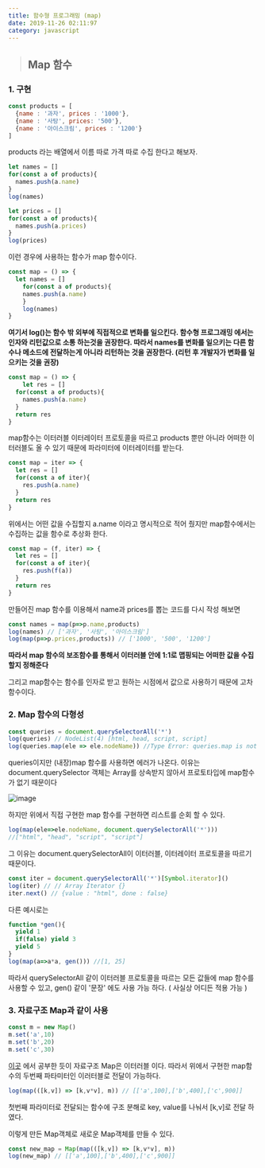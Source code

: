 ```yaml
---
title: 함수형 프로그래밍 (map)
date: 2019-11-26 02:11:97
category: javascript
---
```

> ## Map 함수



### 1. 구현

```javascript
const products = [
  {name : '과자', prices : '1000'},
  {name : '사탕', prices: '500'},
  {name : '아이스크림', prices : '1200'}
]
```

products 라는 배열에서 이름 따로 가격 따로 수집 한다고 해보자.

```javascript
let names = []
for(const a of products){
  names.push(a.name)
}
log(names)

let prices = []
for(const a of products){
  names.push(a.prices)
}
log(prices)
```

이런 경우에 사용하는 함수가 map 함수이다.

```javascript
const map = () => {
  let names = []
	for(const a of products){
  	names.push(a.name)
	}
	log(names)
}
```

**여기서 log()는 함수 밖 외부에 직접적으로 변화를 일으킨다. 함수형 프로그래밍 에서는 인자와 리턴값으로 소통 하는것을 권장한다. 따라서 names를 변화를 일으키는 다른 함수나 메소드에 전달하는게 아니라 리턴하는 것을 권장한다. (리턴 후 개발자가 변화를 일으키는 것을 권장)** 

```javascript
const map = () => {
	let res = []
  for(const a of products){
    names.push(a.name)
  }
  return res
}
```

map함수는 이터러블 이터레이터 프로토콜을 따르고 products 뿐만 아니라 어떠한 이터러블도 올 수 있기 때문에 파라미터에 이터레이터를 받는다.

```javascript
const map = iter => {
  let res = []
  for(const a of iter){
    res.push(a.name)
  }
  return res
}
```

위에서는 어떤 값을 수집할지 a.name 이라고 명시적으로 적어 줬지만 map함수에서는 수집하는 값을 함수로 추상화 한다.

```javascript
const map = (f, iter) => {
  let res = []
  for(const a of iter){
    res.push(f(a))
  }
  return res
}
```

만들어진 map 함수를 이용해서 name과 prices를 뽑는 코드를 다시 작성 해보면

```javascript
const names = map(p=>p.name,products)
log(names) // ['과자', '사탕', '아이스크림']
log(map(p=>p.prices,products)) // ['1000', '500', '1200']
```

**따라서 map 함수의 보조함수를 통해서 이터러블 안에 1:1로 맵핑되는 어떠한 값을 수집할지 정해준다**

그리고 map함수는 함수를 인자로 받고 원하는 시점에서 값으로 사용하기 때문에 고차함수이다.



### 2. Map 함수의 다형성

```javascript
const queries = document.querySelectorAll('*')
log(queries) // NodeList(4) [html, head, script, script]
log(queries.map(ele => ele.nodeName)) //Type Error: queries.map is not a function
```

queries이지만 (내장)map 함수를 사용하면 에러가 나온다. 이유는 document.querySelector 객체는 Array를 상속받지 않아서 프로토타입에 map함수가 없기 때문이다

![image](https://user-images.githubusercontent.com/39187116/69561130-2ecd5e00-0ff0-11ea-8031-5ac6e758e35b.png)

하지만 위에서 직접 구현한 map 함수를 구현하면 리스트를 순회 할 수 있다.

```javascript
log(map(ele=>ele.nodeName, document.querySelectorAll('*')))
//["html", "head", "script", "script"]
```

그 이유는 document.querySelectorAll이 이터러블, 이터레이터 프로토콜을 따르기 때문이다.

```javascript
const iter = document.querySelectorAll('*')[Symbol.iterator]()
log(iter) // // Array Iterator {}
iter.next() // {value : "html", done : false}
```

다른 예시로는

```javascript
function *gen(){
  yield 1
  if(false) yield 3
  yield 5
}
log(map(a=>a*a, gen())) //[1, 25]
```

따라서 querySelectorAll 같이 이터러블 프로토콜을 따르는 모든 값들에 map 함수를 사용할 수 있고, gen() 같이 '문장' 에도 사용 가능 하다. ( 사실상 어디든 적용 가능 )



### 3. 자료구조 Map과 같이 사용

```javascript
const m = new Map()
m.set('a',10)
m.set('b',20)
m.set('c',30)
```

[이곳](https://doonguk.github.io/javascript/%ED%95%A8%EC%88%98%ED%98%95-%ED%94%84%EB%A1%9C%EA%B7%B8%EB%9E%98%EB%B0%8D(%EC%9D%B4%ED%84%B0%EB%9F%AC%EB%B8%94,-%EC%9D%B4%ED%84%B0%EB%A0%88%EC%9D%B4%ED%84%B0)/) 에서 공부한 듯이 자료구조 Map은 이터러블 이다. 따라서 위에서 구현한 map함수의 두번째 파타미터인 이러터블로 전달이 가능하다.

```javascript
log(map(([k,v]) => [k,v*v], m)) // [['a',100],['b',400],['c',900]]
```

첫번째 파라미터로 전달되는 함수에 구조 분해로 key, value를 나눠서 [k,v]로 전달 하였다.

이렇게 만든 Map객체로 새로운 Map객체를 만들 수 있다.

```javascript
const new_map = Map(map(([k,v]) => [k,v*v], m))
log(new_map) // [['a',100],['b',400],['c',900]]
```


